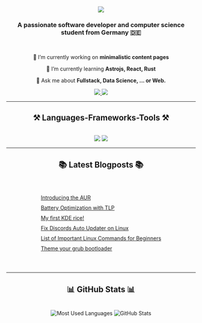 <h1 align="center">
    <img src="https://readme-typing-svg.herokuapp.com/?font=Righteous&size=35&center=true&vCenter=true&width=500&height=70&duration=6000&lines=Hi+There!+👋+I'm+Kevin+Kunkel!;" />
</h1>

<h3 align="center">A passionate software developer and computer science student from Germany 🇩🇪</h3>

<br/>

<div align="center">

 🔭 I’m currently working on **minimalistic content pages**

 🌱 I’m currently learning **Astrojs, React, Rust**

💬 Ask me about **Fullstack, Data Science, ... or Web.**

</div>

<div align="center">
  <a href="mailto:kevinkunkeldev@gmail.com">
    <img src="https://img.shields.io/badge/Gmail-333333?style=for-the-badge&logo=gmail&logoColor=red" />
  </a>
  <a href="https://kevin-kunkel.netlify.app/" target="_blank">
     <img src="https://img.shields.io/badge/Portfolio-FF5722?style=for-the-badge&logo=todoist&logoColor=white" target="_blank" /> <!-- sqlite, safari, google-chrome are other good icon options -->
  </a>
</div>

<hr/>

<h2 align="center">⚒️ Languages-Frameworks-Tools ⚒️</h2>
<br/>
<div align="center">
    <img src="https://skillicons.dev/icons?i=python,java,javascript,typescript,html,css,tailwind,git,rust,bash,vim" />
    <img src="https://skillicons.dev/icons?i=linux,arch,vscode,nodejs,react,astro,mongodb,kubernetes,spring,flask,django" /><br>
</div>

<hr/>

<!-- Latest Blogposts Section -->
<h2 align="center">📚 Latest Blogposts 📚</h2>
<br/>
<div align="center">
    <ul style="list-style-type: none; text-align: left; display: inline-block; padding-left: 0;">
        <li style="margin: 10px 0;">
            <a href="https://kevin-kunkel.netlify.app/posts/aur/" target="_blank">Introducing the AUR</a>
        </li>
        <li style="margin: 10px 0;">
            <a href="https://kevin-kunkel.netlify.app/posts/battery-optimization/" target="_blank">Battery Optimization with TLP</a>
        </li>
        <li style="margin: 10px 0;">
            <a href="https://kevin-kunkel.netlify.app/posts/kde-arch-rice/" target="_blank">My first KDE rice!</a>
        </li>
        <li style="margin: 10px 0;">
            <a href="https://kevin-kunkel.netlify.app/posts/discord-updater/" target="_blank">Fix Discords Auto Updater on Linux</a>
        </li>
        <li style="margin: 10px 0;">
            <a href="https://kevin-kunkel.netlify.app/posts/terminal-commands/" target="_blank">List of Important Linux Commands for Beginners</a>
        </li>
        <li style="margin: 10px 0;">
            <a href="https://kevin-kunkel.netlify.app/posts/how-to-change-the-boring-standard-theme-of-your-grub-bootloader-menu/" target="_blank">Theme your grub bootloader</a>
        </li>
    </ul>
</div>
<br/>

<hr/>



<h2 align="center">📊 GitHub Stats 📊</h2>
<br/>

<div align="center">
  <!-- GitHub Stats -->
  <img
    src="https://github-readme-stats.vercel.app/api/top-langs/?username=kevinkunkel98&layout=compact&theme=dark&hide_border=true"
    alt="Most Used Languages"
  />
    <img
    src="https://github-readme-stats.vercel.app/api?username=kevinkunkel98&show_icons=true&theme=dark&hide_title=true&hide_border=true"
    alt="GitHub Stats"
  />
  <br/>
</div>



